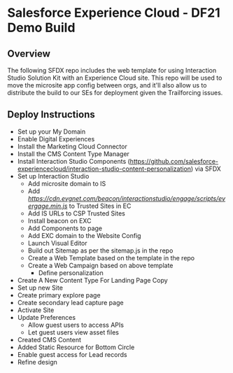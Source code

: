 # Salesforce Experience Cloud - DF21 Demo Build

## Overview

The following SFDX repo includes the web template for using Interaction Studio Solution Kit with an Experience Cloud site. This repo will be used to move the microsite app config between orgs, and it'll also allow us to distribute the build to our SEs for deployment given the Trailforcing issues.

## Deploy Instructions

* Set up your My Domain
* Enable Digital Experiences
* Install the Marketing Cloud Connector
* Install the CMS Content Type Manager
* Install Interaction Studio Components (https://github.com/salesforce-experiencecloud/interaction-studio-content-personalization) via SFDX
* Set up Interaction Studio
    * Add microsite domain to IS
    * Add *https://cdn.evgnet.com/beacon/interactionstudio/engage/scripts/evergage.min.js*  to Trusted Sites in EC
    * Add IS URLs to CSP Trusted Sites
    * Install beacon on EXC
    * Add Components to page
    * Add EXC domain to the Website Config
    * Launch Visual Editor
    * Build out Sitemap as per the sitemap.js in the repo
    * Create a Web Template based on the template in the repo
    * Create a Web Campaign based on above template
        * Define personalization
* Create A New Content Type For Landing Page Copy
* Set up new Site
* Create primary explore page
* Create secondary lead capture page
* Activate Site
* Update Preferences
    * Allow guest users to access APIs
    * Let guest users view asset files
* Created CMS Content
* Added Static Resource for Bottom Circle
* Enable guest access for Lead records
* Refine design